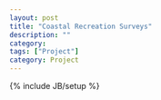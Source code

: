 ```yaml
---
layout: post
title: "Coastal Recreation Surveys"
description: ""
category: 
tags: ["Project"]
category: Project
---
```

{% include JB/setup %}
